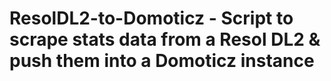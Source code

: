 # ResolDL2-to-Domoticz - Script to scrape stats data from a Resol DL2 & push them into a Domoticz instance
